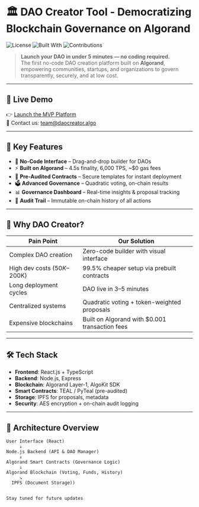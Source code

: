 # 🏛️ DAO Creator Tool - Democratizing Blockchain Governance on Algorand

![License](https://img.shields.io/badge/license-MIT-blue.svg)
![Built With](https://img.shields.io/badge/Built%20With-React%2C%20Node.js%2C%20Algorand-blue)
![Contributions](https://img.shields.io/badge/contributions-welcome-brightgreen)

> **Launch your DAO in under 5 minutes — no coding required.**  
> The first no-code DAO creation platform built on **Algorand**, empowering communities, startups, and organizations to govern transparently, securely, and at low cost.


---

## 🚀 Live Demo
👉 [Launch the MVP Platform](https://live.daocreator.algo)  
📧 Contact us: [team@daocreator.algo](mailto:team@daocreator.algo)

---

## 📌 Key Features

- 🔧 **No-Code Interface** – Drag-and-drop builder for DAOs
- ⚡ **Built on Algorand** – 4.5s finality, 6,000 TPS, ~$0 gas fees
- 🔐 **Pre-Audited Contracts** – Secure templates for instant deployment
- 🗳️ **Advanced Governance** – Quadratic voting, on-chain results
- 📊 **Governance Dashboard** – Real-time insights & proposal tracking
- 📁 **Audit Trail** – Immutable on-chain history of all actions

---

## 🧠 Why DAO Creator?

| Pain Point                    | Our Solution                                   |
|-------------------------------|------------------------------------------------|
| Complex DAO creation          | Zero-code builder with visual interface        |
| High dev costs ($50K–$200K)   | 99.5% cheaper setup via prebuilt contracts     |
| Long deployment cycles        | DAO live in 3–5 minutes                        |
| Centralized systems           | Quadratic voting + token-weighted proposals    |
| Expensive blockchains         | Built on Algorand with $0.001 transaction fees |

---

## 🛠️ Tech Stack

- **Frontend**: React.js + TypeScript
- **Backend**: Node.js, Express
- **Blockchain**: Algorand Layer-1, AlgoKit SDK
- **Smart Contracts**: TEAL / PyTeal (pre-audited)
- **Storage**: IPFS for proposals, metadata
- **Security**: AES encryption + on-chain audit logging

---

## 🧱 Architecture Overview

```plaintext
User Interface (React)
     ↓
Node.js Backend (API & DAO Manager)
     ↓
Algorand Smart Contracts (Governance Logic) 
     ↓
Algorand Blockchain (Voting, Funds, History)
     ↘
  IPFS (Document Storage)) 


Stay tuned for future updates
